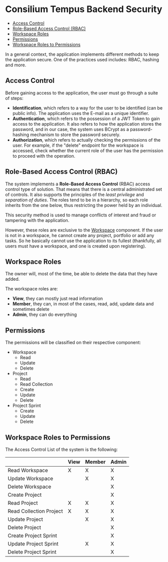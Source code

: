 # Consilium Tempus Backend Security

* [Access Control](#access-control)
* [Role-Based Access Control (RBAC)](#role-based-access-control-rbac)
* [Workspace Roles](#workspace-roles)
* [Permissions](#permissions)
* [Workspace Roles to Permissions](#workspace-roles-to-permissions)

In a general context, the application implements different methods to keep the application secure.
One of the practices used includes: RBAC, hashing and more.

## Access Control

Before gaining access to the application, the user must go through a suite of steps:

- **Identification**, which refers to a way for the user to be identified (can be public info).
  The application uses the E-mail as a unique identifier.
- **Authentication**, which refers to the possession of a JWT Token to gain access to the application.
  It also refers to how the application stores the password, and in our case,
  the system uses BCrypt as a password-hashing mechanism to store the password securely.
- **Authorization**, which refers to actually checking the permissions of the user.
  For example, if the "delete" endpoint for the workspace is accessed,
  check whether the current role of the user has the permission to proceed with the operation.

## Role-Based Access Control (RBAC)

The system implements a **Role-Based Access Control** (RBAC) access control type of solution.
That means that there is a central administrated set of controls.
It also supports the principles of the *least privilege* and *separation of duties*.
The roles tend to be in a hierarchy, so each role inherits from the one below,
thus restricting the power held by an individual.

This security method is used to manage conflicts of interest and fraud or tampering with the application.

However, these roles are exclusive to the [Workspace](domain/aggregates/Aggregate.Workspace) component.
If the user is not in a workspace, he cannot create any project, portfolio or add any tasks.
So he basically cannot use the application to its fullest
(thankfully, all users must have a workspace, and one is created upon registering).

## Workspace Roles

The owner will, most of the time, be able to delete the data that they have added.

The workspace roles are:

- **View**, they can mostly just read information
- **Member**, they can, in most of the cases, read, add, update data and sometimes delete
- **Admin**, they can do everything

## Permissions

The permissions will be classified on their respective component:

- Workspace
  - Read
  - Update
  - Delete
- Project
  - Read
  - Read Collection
  - Create
  - Update
  - Delete
- Project Sprint
  - Create
  - Update
  - Delete

## Workspace Roles to Permissions

The Access Control List of the system is the following:

|                         | View | Member | Admin |
|-------------------------|------|--------|-------|
| Read Workspace          | X    | X      | X     |
| Update Workspace        |      | X      | X     |
| Delete Workspace        |      |        | X     |
| Create Project          |      |        | X     |
| Read Project            | X    | X      | X     |
| Read Collection Project | X    | X      | X     |
| Update Project          |      | X      | X     |
| Delete Project          |      |        | X     |
| Create Project Sprint   |      |        | X     |
| Update Project Sprint   |      | X      | X     |
| Delete Project Sprint   |      |        | X     |